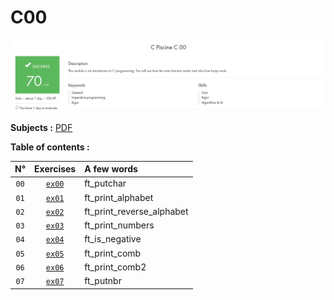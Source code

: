 # C00

![My progress C00, 70/100, SUCCESS](score_screen.png)

**Subjects :** [PDF](./en.subject.pdf)

**Table of contents :**

| **N°** | **Exercises** | **A few words** |
| :---: | :---: | :--- |
| `00` | [`ex00`](./ex00/) | ft_putchar |
| `01` | [`ex01`](./ex01/) | ft_print_alphabet |
| `02` | [`ex02`](./ex02/) | ft_print_reverse_alphabet |
| `03` | [`ex03`](./ex03/) | ft_print_numbers |
| `04` | [`ex04`](./ex04/) | ft_is_negative |
| `05` | [`ex05`](./ex05/) | ft_print_comb |
| `06` | [`ex06`](./ex06/) | ft_print_comb2 |
| `07` | [`ex07`](./ex07/) | ft_putnbr |
